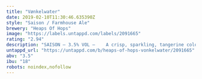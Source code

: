 ```yaml
---
title: "Vønkelwater"
date: 2019-02-10T11:30:46.635390Z
style: "Saison / Farmhouse Ale"
brewery: "Heaps Of Hops"
image: "https://labels.untappd.com/labels/2091665"
rating: "2.94"
description: "SAISON – 3.5% VOL –    A crisp, sparkling, tangerine coloured farmhouse ale. It has the characteristic spiciness from the saison yeast strain with its hints of black pepper and corriander. These are complemented by the floral aromas or Fuggles, East Kent Goldings and Tettnanger hops."
untappd_url: "https://untappd.com/b/heaps-of-hops-vonkelwater/2091665"
abv: "3.5"
ibu: "18"
robots: noindex,nofollow
---
```

